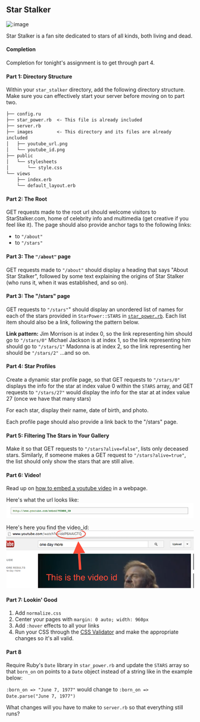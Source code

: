## Star Stalker
 
![:image](http://www.film.com/wp-content/uploads/2011/04/The-Bodyguard-Poster.jpg)

Star Stalker is a fan site dedicated to stars of all kinds, both living and dead. 

#### Completion

Completion for tonight's assignment is to get through part 4.

#### Part 1: Directory Structure

Within your `star_stalker` directory, add the following directory structure. Make sure you can  effectively start your server before moving on to part two.

```
├── config.ru
├── star_power.rb  <- This file is already included
├── server.rb
├── images         <- This directory and its files are already included
│   ├── youtube_url.png
│   └── youtube_id.png
├── public
│   └── stylesheets
│       └── style.css
└── views
    ├── index.erb
    └── default_layout.erb
```

#### Part 2: The Root

GET requests made to the root url should welcome visitors to StarStalker.com, home of celebrity info and multimedia (get creative if you feel like it). The page should also provide anchor tags to the following links:
  - to `"/about"`
  - to `"/stars"`

#### Part 3: The `"/about"` page

GET requests made to `"/about"` should display a heading that says "About Star Stalker", followed by some text explaining the origins of Star Stalker (who runs it, when it was established, and so on).

#### Part 3: The "/stars" page

GET requests to `"/stars"`" should display an unordered list of names for each of the stars provided in `StarPower::STARS` in [`star_power.rb`](star_power.rb). Each list item should also be a link, following the pattern below. 

__Link pattern:__
Jim Morrison is at index 0, so the link representing him should go to `"/stars/0"` 
Michael Jackson is at index 1, so the link representing him should go to `"/stars/1"` 
Madonna is at index 2, so the link representing her should be `"/stars/2"` 
...and so on.

#### Part 4: Star Profiles

Create a dynamic star profile page, so that GET requests to `"/stars/0"` displays the info for the star at index value 0 within the `STARS` array, and GET requests to `"/stars/27"` would display the info for the star at at index value 27 (once we have that many stars)

For each star, display their name, date of birth, and photo.

Each profile page should also provide a link back to the "/stars" page. 

#### Part 5: Filtering The Stars in Your Gallery

Make it so that GET requests to `"/stars?alive=false"`, lists only deceased stars. Similarly, if someone makes a GET request to `"/stars?alive=true"`, the list should only show the stars that are still alive.

#### Part 6: Video!

Read up on [how to embed a youtube video](https://developers.google.com/youtube/player_parameters#Embedding_a_Player) in a webpage.

Here's what the url looks like:
![youtube_url](images/youtube_url.png)

Here's here you find the video_id:
![video_id](images/youtube_id.png)

#### Part 7: Lookin' Good

1. Add `normalize.css`
1. Center your pages with `margin: 0 auto; width: 960px`
1. Add `:hover` effects to all your links
1. Run your CSS through the [CSS Validator](http://jigsaw.w3.org/css-validator/) and make the appropriate changes so it's all valid.

#### Part 8

Require Ruby's `Date` library in `star_power.rb` and update the `STARS` array so that `born_on` on points to a `Date` object instead of a string like in the example below:

`:born_on => "June 7, 1977"` would change to  `:born_on => Date.parse("June 7, 1977")`

What changes will you have to make to `server.rb` so that everything still runs?

